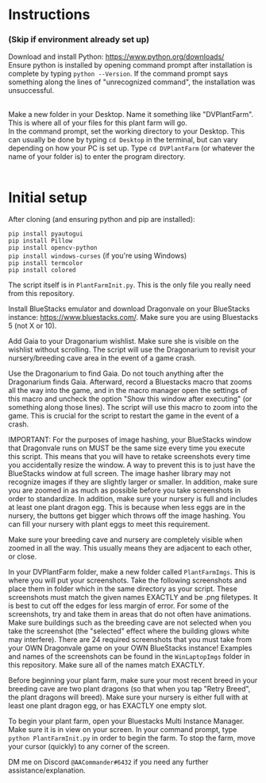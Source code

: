 # Instructions
### (Skip if environment already set up)

Download and install Python: https://www.python.org/downloads/ <br />
Ensure python is installed by opening command prompt after installation is complete by typing `python --Version`. If the command prompt says something along the lines of "unrecognized command", the installation was unsuccessful. <br /> <br />

Make a new folder in your Desktop. Name it something like "DVPlantFarm". This is where all of your files for this plant farm will go. <br />
In the command prompt, set the working directory to your Desktop. This can usually be done by typing `cd Desktop` in the terminal, but can vary depending on how your PC is set up. Type `cd DVPlantFarm` (or whatever the name of your folder is) to enter the program directory.<br /> <br />

# Initial setup
After cloning (and ensuring python and pip are installed):

`pip install pyautogui` <br />
`pip install Pillow`  <br />
`pip install opencv-python` <br />
`pip install windows-curses` (if you're using Windows)<br />
`pip install termcolor` <br />
`pip install colored` <br />

The script itself is in `PlantFarmInit.py`. This is the only file you really need from this repository.

Install BlueStacks emulator and download Dragonvale on your BlueStacks instance: https://www.bluestacks.com/. Make sure you are using Bluestacks 5 (not X or 10).

Add Gaia to your Dragonarium wishlist. Make sure she is visible on the wishlist without scrolling. The script will use the Dragonarium to revisit your nursery/breeding cave area in the event of a game crash.

Use the Dragonarium to find Gaia. Do not touch anything after the Dragonarium finds Gaia. Afterward, record a Bluestacks macro that zooms all the way into the game, and in the macro manager open the settings of this macro and uncheck the option "Show this window after executing" (or something along those lines). The script will use this macro to zoom into the game. This is crucial for the script to restart the game in the event of a crash.

IMPORTANT: For the purposes of image hashing, your BlueStacks window that Dragonvale runs on MUST be the same size every time you execute this script. This means that you will have to retake screenshots every time you accidentally resize the window. A way to prevent this is to just have the BlueStacks window at full screen. The image hasher library may not recognize images if they are slightly larger or smaller. In addition, make sure you are zoomed in as much as possible before you take screenshots in order to standardize. In addition, make sure your nursery is full and includes at least one plant dragon egg. This is because when less eggs are in the nursery, the buttons get bigger which throws off the image hashing. You can fill your nursery with plant eggs to meet this requirement.

Make sure your breeding cave and nursery are completely visible when zoomed in all the way. This usually means they are adjacent to each other, or close.

In your DVPlantFarm folder, make a new folder called `PlantFarmImgs`. This is where you will put your screenshots. Take the following screenshots and place them in folder which in the same directory as your script. These screenshots must match the given names EXACTLY and be .png filetypes. It is best to cut off the edges for less margin of error. For some of the screenshots, try and take them in areas that do not often have animations. Make sure buildings such as the breeding cave are not selected when you take the screenshot (the "selected" effect where the building glows white may interfere). There are 24 required screenshots that you must take from your OWN Dragonvale game on your OWN BlueStacks instance! Examples and names of the screenshots can be found in the `WinLaptopImgs` folder in this repository. Make sure all of the names match EXACTLY.

Before beginning your plant farm, make sure your most recent breed in your breeding cave are two plant dragons (so that when you tap "Retry Breed", the plant dragons will breed). Make sure your nursery is either full with at least one plant dragon egg, or has EXACTLY one empty slot.

To begin your plant farm, open your Bluestacks Multi Instance Manager. Make sure it is in view on your screen. In your command prompt, type `python PlantFarmInit.py` in order to begin the farm. To stop the farm, move your cursor (quickly) to any corner of the screen. 

DM me on Discord `@AACommander#6432` if you need any further assistance/explanation.
